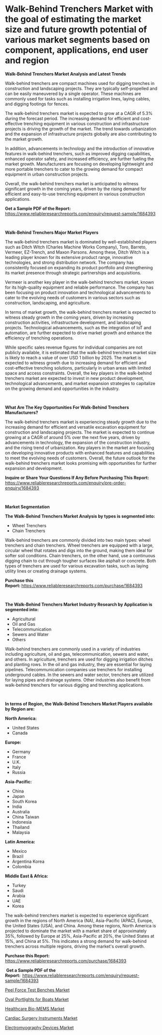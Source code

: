 <p><h1>Walk-Behind Trenchers Market with the goal of estimating the market size and future growth potential of various market segments based on component, applications, end user and region</h1></p><p><strong>Walk-Behind Trenchers Market Analysis and Latest Trends</strong></p>
<p><p>Walk-behind trenchers are compact machines used for digging trenches in construction and landscaping projects. They are typically self-propelled and can be easily maneuvered by a single operator. These machines are commonly used for tasks such as installing irrigation lines, laying cables, and digging footings for fences.</p><p>The walk-behind trenchers market is expected to grow at a CAGR of 5.3% during the forecast period. The increasing demand for efficient and cost-effective trenching equipment in various construction and infrastructure projects is driving the growth of the market. The trend towards urbanization and the expansion of infrastructure projects globally are also contributing to the market growth.</p><p>In addition, advancements in technology and the introduction of innovative features in walk-behind trenchers, such as improved digging capabilities, enhanced operator safety, and increased efficiency, are further fueling the market growth. Manufacturers are focusing on developing lightweight and more portable trenchers to cater to the growing demand for compact equipment in urban construction projects.</p><p>Overall, the walk-behind trenchers market is anticipated to witness significant growth in the coming years, driven by the rising demand for efficient and easy-to-use trenching equipment in various construction applications.</p></p>
<p><strong>Get a Sample PDF of the Report:&nbsp;</strong> <a href="https://www.reliableresearchreports.com/enquiry/request-sample/1684393">https://www.reliableresearchreports.com/enquiry/request-sample/1684393</a></p>
<p>&nbsp;</p>
<p><strong>Walk-Behind Trenchers Major Market Players</strong></p>
<p><p>The walk-behind trenchers market is dominated by well-established players such as Ditch Witch (Charles Machine Works Company), Toro, Barreto, Vermeer, EZ-Trench, and Maxon Parsons. Among these, Ditch Witch is a leading player known for its extensive product range, innovative technologies, and strong distribution network. The company has consistently focused on expanding its product portfolio and strengthening its market presence through strategic partnerships and acquisitions.</p><p>Vermeer is another key player in the walk-behind trenchers market, known for its high-quality equipment and reliable performance. The company has been focusing on product innovation and technological advancements to cater to the evolving needs of customers in various sectors such as construction, landscaping, and agriculture.</p><p>In terms of market growth, the walk-behind trenchers market is expected to witness steady growth in the coming years, driven by increasing construction activities, infrastructure development, and landscaping projects. Technological advancements, such as the integration of IoT and automation, are further expected to drive market growth and enhance the efficiency of trenching operations.</p><p>While specific sales revenue figures for individual companies are not publicly available, it is estimated that the walk-behind trenchers market size is likely to reach a value of over USD 1 billion by 2025. The market is expected to witness growth due to increasing demand for efficient and cost-effective trenching solutions, particularly in urban areas with limited space and access constraints. Overall, the key players in the walk-behind trenchers market are expected to invest in new product development, technological advancements, and market expansion strategies to capitalize on the growing demand and opportunities in the industry.</p></p>
<p>&nbsp;</p>
<p><strong>What Are The Key Opportunities For Walk-Behind Trenchers Manufacturers?</strong></p>
<p><p>The walk-behind trenchers market is experiencing steady growth due to the increasing demand for efficient and versatile excavation equipment for construction and landscaping projects. The market is expected to continue growing at a CAGR of around 5% over the next five years, driven by advancements in technology, the expansion of the construction industry, and the rising trend of urbanization. Key players in the market are focusing on developing innovative products with enhanced features and capabilities to meet the evolving needs of customers. Overall, the future outlook for the walk-behind trenchers market looks promising with opportunities for further expansion and development.</p></p>
<p><strong>Inquire or Share Your Questions If Any Before Purchasing This Report:</strong> <a href="https://www.reliableresearchreports.com/enquiry/pre-order-enquiry/1684393">https://www.reliableresearchreports.com/enquiry/pre-order-enquiry/1684393</a></p>
<p>&nbsp;</p>
<p><strong>Market Segmentation</strong></p>
<p><strong>The Walk-Behind Trenchers Market Analysis by types is segmented into:</strong></p>
<p><ul><li>Wheel Trenchers</li><li>Chain Trenchers</li></ul></p>
<p><p>Walk-behind trenchers are commonly divided into two main types: wheel trenchers and chain trenchers. Wheel trenchers are equipped with a large, circular wheel that rotates and digs into the ground, making them ideal for softer soil conditions. Chain trenchers, on the other hand, use a continuous digging chain to cut through tougher surfaces like asphalt or concrete. Both types of trenchers are used for various excavation tasks, such as laying utility lines or creating drainage systems.</p></p>
<p><strong>Purchase this Report:&nbsp;</strong><a href="https://www.reliableresearchreports.com/purchase/1684393">https://www.reliableresearchreports.com/purchase/1684393</a></p>
<p>&nbsp;</p>
<p><strong>The Walk-Behind Trenchers Market Industry Research by Application is segmented into:</strong></p>
<p><ul><li>Agricultural</li><li>Oil and Gas</li><li>Telecommunication</li><li>Sewers and Water</li><li>Others</li></ul></p>
<p><p>Walk-behind trenchers are commonly used in a variety of industries including agriculture, oil and gas, telecommunication, sewers and water, and others. In agriculture, trenchers are used for digging irrigation ditches and planting rows. In the oil and gas industry, they are essential for laying pipelines. Telecommunication companies use trenchers for installing underground cables. In the sewers and water sector, trenchers are utilized for laying pipes and drainage systems. Other industries also benefit from walk-behind trenchers for various digging and trenching applications.</p></p>
<p>&nbsp;</p>
<p><strong>In terms of Region, the Walk-Behind Trenchers Market Players available by Region are:</strong></p>
<p>
    <p> <strong> North America: </strong>
        <ul>
            <li>United States</li>
            <li>Canada</li>
        </ul>
        </p> 
    <p> <strong> Europe: </strong>
        <ul>
            <li>Germany</li>
            <li>France</li>
            <li>U.K.</li>
            <li>Italy</li>
            <li>Russia</li>
        </ul>
        </p> 
    <p> <strong> Asia-Pacific: </strong>
        <ul>
            <li>China</li>
            <li>Japan</li>
            <li>South Korea</li>
            <li>India</li>
            <li>Australia</li>
            <li>China Taiwan</li>
            <li>Indonesia</li>
            <li>Thailand</li>
            <li>Malaysia</li>
        </ul>
        </p> 
    <p> <strong> Latin America: </strong>
        <ul>
            <li>Mexico</li>
            <li>Brazil</li>
            <li>Argentina Korea</li>
            <li>Colombia</li>
        </ul>
        </p> 
    <p> <strong> Middle East & Africa: </strong>
        <ul>
            <li>Turkey</li>
            <li>Saudi</li>
            <li>Arabia</li>
            <li>UAE</li>
            <li>Korea</li>
        </ul>
    </p>
    </p>
<p><p>The walk-behind trenchers market is expected to experience significant growth in the regions of North America (NA), Asia-Pacific (APAC), Europe, the United States (USA), and China. Among these regions, North America is projected to dominate the market with a market share of approximately 35%, followed by Europe at 25%, Asia-Pacific at 20%, the United States at 15%, and China at 5%. This indicates a strong demand for walk-behind trenchers across multiple regions, driving the market's overall growth.</p></p>
<p><strong>Purchase this Report: </strong><a href="https://www.reliableresearchreports.com/purchase/1684393">https://www.reliableresearchreports.com/purchase/1684393</a></p>
<p>&nbsp;<strong>Get a Sample PDF of the Report:&nbsp;&nbsp;</strong><a href="https://www.reliableresearchreports.com/enquiry/request-sample/1684393">https://www.reliableresearchreports.com/enquiry/request-sample/1684393</a></p>
<p><strong></strong></p>
<p><p><a href="https://github.com/sonuprakash1/Market-Research-Report-List-1/blob/main/peel-force-test-benches-market.md">Peel Force Test Benches Market</a></p><p><a href="https://github.com/jhcraigie/Market-Research-Report-List-2/blob/main/oval-portlights-for-boats-market.md">Oval Portlights for Boats Market</a></p><p><a href="https://issuu.com/reportprime-2/docs/healthcare-bio-mems-market-size-2030.pptx">Healthcare Bio-MEMS Market</a></p><p><a href="https://medium.com/@nicolabailey67/cardiac-surgery-instruments-market-size-market-outlook-and-market-forecast-2024-to-2031-617749438d52">Cardiac Surgery Instruments Market</a></p><p><a href="https://medium.com/@nicolabailey67/electromyography-devices-market-report-reveals-the-latest-trends-and-growth-opportunities-of-this-e4a4a6a1c144">Electromyography Devices Market</a></p></p>